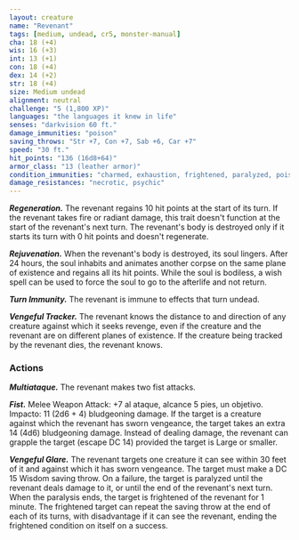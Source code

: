 ```yaml
---
layout: creature
name: "Revenant"
tags: [medium, undead, cr5, monster-manual]
cha: 18 (+4)
wis: 16 (+3)
int: 13 (+1)
con: 18 (+4)
dex: 14 (+2)
str: 18 (+4)
size: Medium undead
alignment: neutral
challenge: "5 (1,800 XP)"
languages: "the languages it knew in life"
senses: "darkvision 60 ft."
damage_immunities: "poison"
saving_throws: "Str +7, Con +7, Sab +6, Car +7"
speed: "30 ft."
hit_points: "136 (16d8+64)"
armor_class: "13 (leather armor)"
condition_immunities: "charmed, exhaustion, frightened, paralyzed, poisoned, stunned"
damage_resistances: "necrotic, psychic"
---
```


***Regeneration.*** The revenant regains 10 hit points at the start of its turn. If the revenant takes fire or radiant damage, this trait doesn't function at the start of the revenant's next turn. The revenant's body is destroyed only if it starts its turn with 0 hit points and doesn't regenerate.

***Rejuvenation.*** When the revenant's body is destroyed, its soul lingers. After 24 hours, the soul inhabits and animates another corpse on the same plane of existence and regains all its hit points. While the soul is bodiless, a wish spell can be used to force the soul to go to the afterlife and not return.

***Turn Immunity.*** The revenant is immune to effects that turn undead.

***Vengeful Tracker.*** The revenant knows the distance to and direction of any creature against which it seeks revenge, even if the creature and the revenant are on different planes of existence. If the creature being tracked by the revenant dies, the revenant knows.

### Actions

***Multiataque.*** The revenant makes two fist attacks.

***Fist.*** Melee Weapon Attack: +7 al ataque, alcance 5 pies, un objetivo. Impacto: 11 (2d6 + 4) bludgeoning damage. If the target is a creature against which the revenant has sworn vengeance, the target takes an extra 14 (4d6) bludgeoning damage. Instead of dealing damage, the revenant can grapple the target (escape DC 14) provided the target is Large or smaller.

***Vengeful Glare.*** The revenant targets one creature it can see within 30 feet of it and against which it has sworn vengeance. The target must make a DC 15 Wisdom saving throw. On a failure, the target is paralyzed until the revenant deals damage to it, or until the end of the revenant's next turn. When the paralysis ends, the target is frightened of the revenant for 1 minute. The frightened target can repeat the saving throw at the end of each of its turns, with disadvantage if it can see the revenant, ending the frightened condition on itself on a success.
